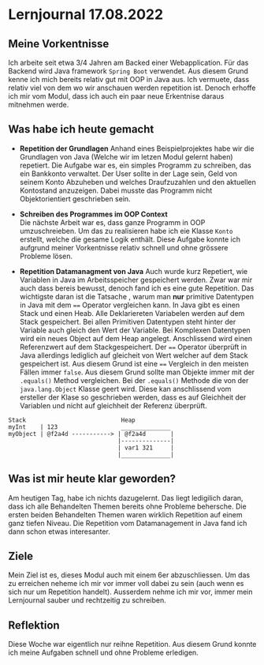 # Lernjournal 17.08.2022


## Meine Vorkentnisse
Ich arbeite seit etwa 3/4 Jahren am Backed einer Webapplication. Für das Backend wird Java framework `Spring Boot` verwendet. Aus diesem Grund kenne ich mich bereits relativ gut mit OOP in Java aus. Ich vermuete, dass relativ viel von dem wo wir anschauen werden repetition ist. Denoch erhoffe ich mir vom Modul, dass ich auch ein paar neue Erkentnise daraus mitnehmen werde. 

## Was habe ich heute gemacht
- **Repetition der Grundlagen**
  Anhand eines Beispielprojektes habe wir die Grundlagen von Java (Welche wir im letzen Modul gelernt haben) repetiert. Die Aufgabe war es, ein simples Programm zu schreiben, das ein Bankkonto verwaltet. Der User sollte in der Lage sein, Geld von seinem Konto Abzuheben und welches Draufzuzahlen und den aktuellen Kontostand anzuzeigen. Dabei musste das Programm nicht Objektorientiert geschrieben sein. 

- **Schreiben des Programmes im OOP Context**  
  Die nächste Arbeit war es, dass ganze Programm in OOP umzuschreieben. Um das zu realisieren habe ich eie Klasse `Konto` erstellt, welche die gesame Logik enthält. Diese Aufgabe konnte ich aufgrund meiner Vorkentnisse relativ schnell und ohne grössere Probleme lösen. 
 
- **Repetition Datamanagment von Java**
Auch wurde kurz Repetiert, wie Variablen in Java im Arbeitsspeicher gespeichert werden. Zwar war mir auch dass bereis bewusst, denoch fand ich es eine gute Repetition.
Das wichtigste daran ist die Tatsache , warum man **nur** primitive Datentypen in Java mit dem `==` Operator vergleichen kann. In Java gibt es einen Stack und einen Heab. Alle Deklariereten Variabelen werden auf dem Stack gespeichert. Bei allen Primitiven Datentypen steht hinter der Variable auch gleich den Wert der Variable. Bei Komplexen Datentypen wird ein neues Object auf dem Heap angelegt. Anschlissend wird einen Referenzwert auf dem Stackgespeichert. Der `==` Operator überprüft in Java allerdings lediglich auf gleicheit von Wert welcher auf dem Stack gespeichert ist. Aus diesem Grund ist eine  `==` Vergleich in den meisten Fällen immer `false`. Aus diesem Grund sollte man Objekte immer mit der `.equals()` Method vergleichen. Bei der `.equals()` Methode die von der `java.lang.Object` Klasse geert wird. Diese kan anschlissend vom ersteller der Klase so geschrieben werden, dass es auf Gleichheit der Variablen und nicht auf gleichheit der Referenz überprüft.

```
Stack                           Heap
myInt    | 123                  ______________
myObject | @f2a4d -----------> | @f2a4d       |
                               |--------------|
                               | var1 321     |
                               |______________|
```

## Was ist mir heute klar geworden? 
Am heutigen Tag, habe ich nichts dazugelernt. Das liegt ledigilich daran, dass ich alle Behandelten Themen bereits ohne Probleme behersche. Die ersten beiden Behandelten Themen waren wirklich Repetition auf einem ganz tiefen Niveau. Die Repetition vom Datamanagement in Java fand ich dann schon etwas interesanter. 

## Ziele
Mein Ziel ist es, dieses Modul auch mit einem 6er abzuschliessen. Um das zu erreichen neheme ich mir vor immer voll dabei zu sein (auch wenn es sich nur um Repetition handelt). Ausserdem nehme ich mir vor, immer mein Lernjournal sauber und rechtzeitig zu schreiben.

## Reflektion
Diese Woche war eigentlich nur reihne Repetition. Aus diesem Grund konnte ich meine Aufgaben schnell und ohne Probleme erledigen.  
